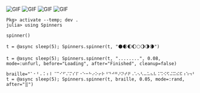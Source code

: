![GIF](https://user-images.githubusercontent.com/90787010/185723072-0b7ddef6-81ec-4e02-b7f3-e6ca5cf40215.gif)
![GIF](https://user-images.githubusercontent.com/90787010/185723080-b23dc268-73cc-4fe9-8a1e-1a0dab5216df.gif)
![GIF](https://user-images.githubusercontent.com/90787010/185723079-41d870a4-67e7-497d-9840-03c3e734ee45.gif)
![GIF](https://user-images.githubusercontent.com/90787010/185723077-0f847f10-12fc-4421-81a9-90ce26f4866c.gif)

```
Pkg> activate --temp; dev .
julia> using Spinners
```

```
spinner()

t = @async sleep(5); Spinners.spinner(t, "🌑🌒🌓🌔🌕🌖🌗🌘")

t = @async sleep(5); Spinners.spinner(t, "........", 0.08, mode=:unfurl, before="Loading", after="Finished", cleanup=false)

braille="⠁⠂⠃⠄⠅⠆⠇⠈⠉⠊⠋⠌⠍⠎⠏⠐⠑⠒⠓⠔⠕⠖⠗⠘⠙⠚⠛⠜⠝⠞⠟⠠⠡⠢⠣⠤⠥⠦⠧⠨⠩⠪⠫⠬⠭⠮⠯⠰⠱⠲⠳⠴⠵⠶⠷⠸⠹⠺⠻⠼⠽⠾⠿⡀⡁⡂⡃⡄⡅⡆⡇⡈⡉⡊⡋⡌⡍⡎⡏⡐⡑⡒⡓⡔⡕⡖⡗⡘⡙⡚⡛⡜⡝⡞⡟⡠⡡⡢⡣⡤⡥⡦⡧⡨⡩⡪⡫⡬⡭⡮⡯⡰⡱⡲⡳⡴⡵⡶⡷⡸⡹⡺⡻⡼⡽⡾⡿⢀⢁⢂⢃⢄⢅⢆⢇⢈⢉⢊⢋⢌⢍⢎⢏⢐⢑⢒⢓⢔⢕⢖⢗⢘⢙⢚⢛⢜⢝⢞⢟⢠⢡⢢⢣⢤⢥⢦⢧⢨⢩⢪⢫⢬⢭⢮⢯⢰⢱⢲⢳⢴⢵⢶⢷⢸⢹⢺⢻⢼⢽⢾⢿⣀⣁⣂⣃⣄⣅⣆⣇⣈⣉⣊⣋⣌⣍⣎⣏⣐⣑⣒⣓⣔⣕⣖⣗⣘⣙⣚⣛⣜⣝⣞⣟⣠⣡⣢⣣⣤⣥⣦⣧⣨⣩⣪⣫⣬⣭⣮⣯⣰⣱⣲⣳⣴⣵⣶⣷⣸⣹⣺⣻⣼⣽⣾⣿"
t = @async sleep(5); Spinners.spinner(t, braille, 0.05, mode=:rand, after="⣿")
```
